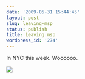 ```yaml
---
date: '2009-05-31 15:44:45'
layout: post
slug: leaving-msp
status: publish
title: Leaving msp
wordpress_id: '274'
---
```


In NYC this week. Woooooo.


[![](http://journal.paul.querna.org/wp-content/uploads/2009/05/p-1600-1200-4b4903cb-726b-4d57-a1bc-890e65bffdbf.jpeg)](http://journal.paul.querna.org/wp-content/uploads/2009/05/p-1600-1200-4b4903cb-726b-4d57-a1bc-890e65bffdbf.jpeg)
